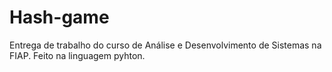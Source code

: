# Hash-game
Entrega de trabalho do curso de Análise e Desenvolvimento de Sistemas na FIAP.
Feito na linguagem pyhton.
